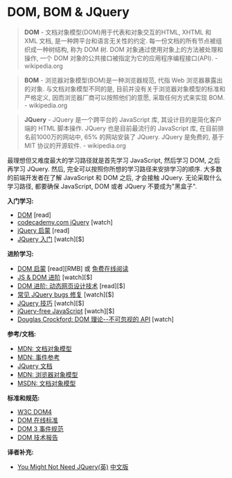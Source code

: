 # DOM, BOM & JQuery


>**DOM** - 文档对象模型(DOM)用于代表和对象交互的HTML, XHTML 和 XML 文档, 是一种跨平台和语言无关性的约定. 每一份文档的所有节点被组织成一种树结构, 称为 DOM 树. DOM 对象通过使用对象上的方法被处理和操作, 一个 DOM 对象的公共接口被指定为它的应用程序编程接口(API). - wikipedia.org

>**BOM** - 浏览器对象模型(BOM)是一种浏览器规范, 代指 Web 浏览器暴露出的对象. 与文档对象模型不同的是, 目前并没有关于浏览器对象模型的标准和严格定义, 因而浏览器厂商可以按照他们的意愿, 采取任何方式来实现 BOM. - wikipedia.org

>**JQuery** - JQuery 是一个跨平台的 JavaScript 库, 其设计目的是简化客户端的 HTML 脚本操作. JQuery 也是目前最流行的 JavaScript 库, 在目前排名前1000万的网站中, 65% 的网站安装了 JQuery. JQuery 是免费的, 基于 MIT 协议的开源软件. - wikipedia.org

最理想但又难度最大的学习路径就是首先学习 JavaScript, 然后学习 DOM, 之后再学习 JQuery. 然后, 完全可以按照你所想的学习路径来安排学习的顺序. 大多数的前端开发者在了解 JavaScript 和 DOM 之后, 才会接触 JQuery. 无论采取什么学习路径, 都要确保 JavaScript, DOM 或者 JQuery 不要成为"黑盒子".

**入门学习:**

* [DOM](c-users-fuguo-appdata-local-temp-gitbook2lark-153a3022d07bea00fb) [read]
* [codecademy.com jQuery](https://www.codecademy.com/tracks/jquery) [watch]
* [jQuery 启蒙](http://jqueryenlightenment.com/) [read]
* [JQuery 入门](http://www.pluralsight.com/courses/jquery-getting-started) [watch][$]

**进阶学习:**

* [DOM 启蒙](http://www.amazon.cn/DOM%E5%90%AF%E8%92%99-%E6%9E%97%E5%BE%B7%E5%88%A9/dp/B00JWXDB52/ref=sr_1_2?ie=UTF8&qid=1446477828&sr=8-2) [read][RMB] 或 [免费在线阅读](http://domenlightenment.com/)
* [JS & DOM 进阶](https://frontendmasters.com/courses/javascript-jquery-dom/) [watch][$]
* [DOM 进阶: 动态网页设计技术](http://www.amazon.com/gp/product/1590598563/ref=as_li_tl?ie=UTF8&amp;camp=1789&amp;creative=390957&amp;creativeASIN=1590598563&amp;linkCode=as2&amp;tag=fronenddevejo-20&amp;linkId=VQZU5EQIQQXCF56Y) [read][$]
* [常见 JQuery bugs 修复](http://www.pluralsight.com/courses/fixing-common-jquery-bugs) [watch][$]
* [JQuery 技巧](http://www.pluralsight.com/courses/jquery-tips-and-tricks) [watch][$]
* [jQuery-free JavaScript](http://www.pluralsight.com/courses/jquery-free-javascript) [watch][$]
* [Douglas Crockford: DOM 理论--不可忽视的 API](https://www.youtube.com/watch?v=Y2Y0U-2qJMs&amp;list=PL5586336C26BDB324&amp;index=2) [watch]

**参考/文档:**

* [MDN: 文档对象模型](https://developer.mozilla.org/zh/docs/Web/API/Document_Object_Model)
* [MDN: 事件参考](https://developer.mozilla.org/zh/docs/Web/Events)
* [JQuery 文档](http://api.jquery.com/)
* [MDN: 浏览器对象模型](https://developer.mozilla.org/en-US/docs/Web/API/Window)
* [MSDN: 文档对象模型](https://msdn.microsoft.com/en-us/library/hh772384%28v=vs.85%29.aspx)

**标准和规范:**

* [W3C DOM4](http://www.w3.org/TR/2014/WD-dom-20140204/)
* [DOM 在线标准](https://dom.spec.whatwg.org/)
* [DOM 3 事件规范](http://www.w3.org/TR/2013/WD-DOM-Level-3-Events-20131105/)
* [DOM 技术报告](http://www.w3.org/DOM/DOMTR)


**译者补充:**

* [You Might Not Need JQuery(英)](http://youmightnotneedjquery.com/) [中文版](http://www.webhek.com/you-do-not-need-jquery)
